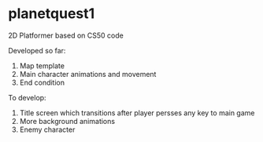 # planetquest1
2D Platformer based on CS50 code

Developed so far:
1. Map template
2. Main character animations and movement
3. End condition

To develop:

1. Title screen which transitions after player persses any key to main game
2. More background animations
3. Enemy character
